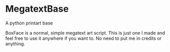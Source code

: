 # MegatextBase
A python printart base




BoxFace is a normal, simple megatext art script. This is just one I made and feel free to use it anywhere if you want to. No need to put me in credits or anything.
